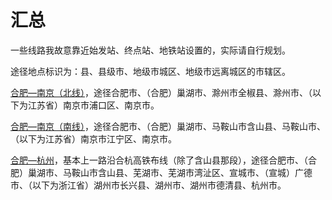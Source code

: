 # 汇总

一些线路我故意靠近始发站、终点站、地铁站设置的，实际请自行规划。

途径地点标识为：县、县级市、地级市城区、地级市远离城区的市辖区。

[合肥—南京（北线）](合肥-南京（滁州线）.md)，途径合肥市、（合肥）巢湖市、滁州市全椒县、滁州市、（以下为江苏省）南京市浦口区、南京市。

[合肥—南京（南线）](合肥-南京（马鞍山线）.md)，途径合肥市、（合肥）巢湖市、马鞍山市含山县、马鞍山市、（以下为江苏省）南京市江宁区、南京市。

[合肥—杭州](合肥-杭州.md)，基本上一路沿合杭高铁布线（除了含山县那段），途径合肥市、（合肥）巢湖市、马鞍山市含山县、芜湖市、芜湖市湾沚区、宣城市、（宣城）广德市、（以下为浙江省）湖州市长兴县、湖州市、湖州市德清县、杭州市。
